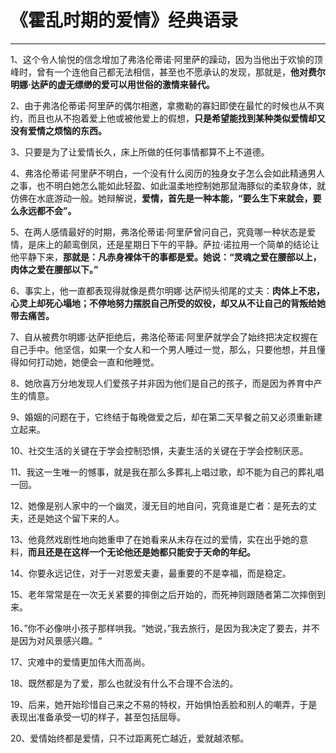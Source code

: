 # 《霍乱时期的爱情》经典语录

------

1、这个令人愉悦的信念增加了弗洛伦蒂诺·阿里萨的躁动，因为当他出于欢愉的顶峰时，曾有一个连他自己都无法相信，甚至也不愿承认的发现，那就是，**他对费尔明娜·达萨的虚无缥缈的爱可以用世俗的激情来替代。**

2、由于弗洛伦蒂诺·阿里萨的偶尔相邀，拿撒勒的寡妇即使在最忙的时候也从不爽约，而且也从不抱着爱上他或被他爱上的假想，**只是希望能找到某种类似爱情却又没有爱情之烦恼的东西。**

3、只要是为了让爱情长久，床上所做的任何事情都算不上不道德。

4、弗洛伦蒂诺·阿里萨不明白，一个没有什么阅历的独身女子怎么会如此精通男人之事，也不明白她怎么能如此轻盈、如此温柔地控制她那鼠海豚似的柔软身体，就仿佛在水底游动一般。她辩解说，**爱情，首先是一种本能，“要么生下来就会，要么永远都不会”。**

5、在两人感情最好的时期，弗洛伦蒂诺·阿里萨曾问自己，究竟哪一种状态是爱情，是床上的颠鸾倒凤，还是星期日下午的平静。萨拉·诺拉用一个简单的结论让他平静下来，**那就是：凡赤身裸体干的事都是爱。她说：“灵魂之爱在腰部以上，肉体之爱在腰部以下。”**

6、事实上，他一直都表现得就像是费尔明娜·达萨彻头彻尾的丈夫：**肉体上不忠，心灵上却死心塌地；不停地努力摆脱自己所受的奴役，却又从不让自己的背叛给她带去痛苦。**

7、自从被费尔明娜·达萨拒绝后，弗洛伦蒂诺·阿里萨就学会了始终把决定权握在自己手中。他坚信，如果一个女人和一个男人睡过一觉，那么，只要他想，并且懂得如何打动她，她便会一直和他睡觉。

8、她欣喜万分地发现人们爱孩子并非因为他们是自己的孩子，而是因为养育中产生的情意。

9、婚姻的问题在于，它终结于每晚做爱之后，却在第二天早餐之前又必须重新建立起来。

10、社交生活的关键在于学会控制恐惧，夫妻生活的关键在于学会控制厌恶。

11、我这一生唯一的憾事，就是我在那么多葬礼上唱过歌，却不能为自己的葬礼唱一回。

12、她像是别人家中的一个幽灵，漫无目的地自问，究竟谁是亡者：是死去的丈夫，还是她这个留下来的人。

13、他竟然戏剧性地向她重申了在她看来从未存在过的爱情，实在出乎她的意料，**而且还是在这样一个无论他还是她都只能安于天命的年纪。**

14、你要永远记住，对于一对恩爱夫妻，最重要的不是幸福，而是稳定。

15、老年常常是在一次无关紧要的摔倒之后开始的，而死神则跟随者第二次摔倒到来。

16、”你不必像哄小孩子那样哄我。“她说，”我去旅行，是因为我决定了要去，并不是因为对风景感兴趣。“

17、灾难中的爱情更加伟大而高尚。

18、既然都是为了爱，那么也就没有什么不合理不合法的。

19、后来，她开始珍惜自己来之不易的特权，开始惧怕丢脸和别人的嘲弄，于是表现出准备承受一切的样子，甚至包括屈辱。

20、爱情始终都是爱情，只不过距离死亡越近，爱就越浓郁。

